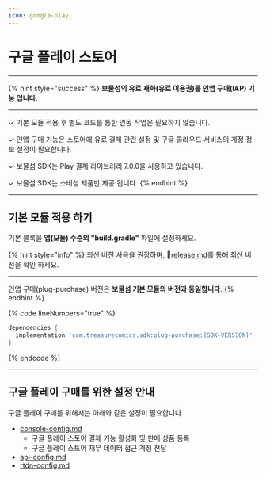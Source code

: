 ```yaml
---
icon: google-play
---
```


# 구글 플레이 스토어

***

{% hint style="success" %}
**보물섬의 유료 재화(유료 이용권)를 인앱 구매(IAP) 기능 입니다.**

***

✓ 기본 모듈 적용 후 별도 코드를 통한 연동 작업은 필요하지 않습니다.

✓ 인앱 구매 기능은 스토어에 유료 결제 관련 설정 및 구글 클라우드 서비스의 계정 정보 설정이 필요합니다.

✓ 보물섬 SDK는 Play 결제 라이브러리 7.0.0을 사용하고 있습니다.

✓ 보물섬 SDK는 소비성 제품만 제공 됩니다.
{% endhint %}

***

## 기본 모듈 적용 하기

기본 블록을 **앱(모듈) 수준의 "build.gradle"** 파일에 설정하세요.

{% hint style="info" %}
최신 버전 사용을 권장하며, :link:[release.md](../../../release.md "mention")를 통해 최신 버전을 확인 하세요.

***

인앱 구매(plug-purchase) 버전은 **보물섬 기본 모듈의 버전과 동일합니다**.
{% endhint %}

{% code lineNumbers="true" %}
```gradle
dependencies {
  implementation 'com.treasurecomics.sdk:plug-purchase:{SDK-VERSION}'
}
```
{% endcode %}

***

## 구글 플레이 구매를 위한 설정 안내

구글 플레이 구매를 위해서는 아래와 같은 설정이 필요합니다.

* [console-config.md](console-config.md "mention")
  * 구글 플레이 스토어 결제 기능 활성화 및 판매 상품 등록
  * 구글 플레이 스토어 재무 데이터 접근 계정 전달
* [api-config.md](api-config.md "mention")
* [rtdn-config.md](rtdn-config.md "mention")
